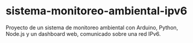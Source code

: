 # sistema-monitoreo-ambiental-ipv6
Proyecto de un sistema de monitoreo ambiental con Arduino, Python, Node.js y un dashboard web, comunicado sobre una red IPv6.
